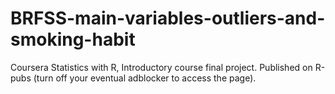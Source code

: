 # BRFSS-main-variables-outliers-and-smoking-habit

Coursera Statistics with R, Introductory course final project. Published on R-pubs (turn off your eventual adblocker to access the page).
